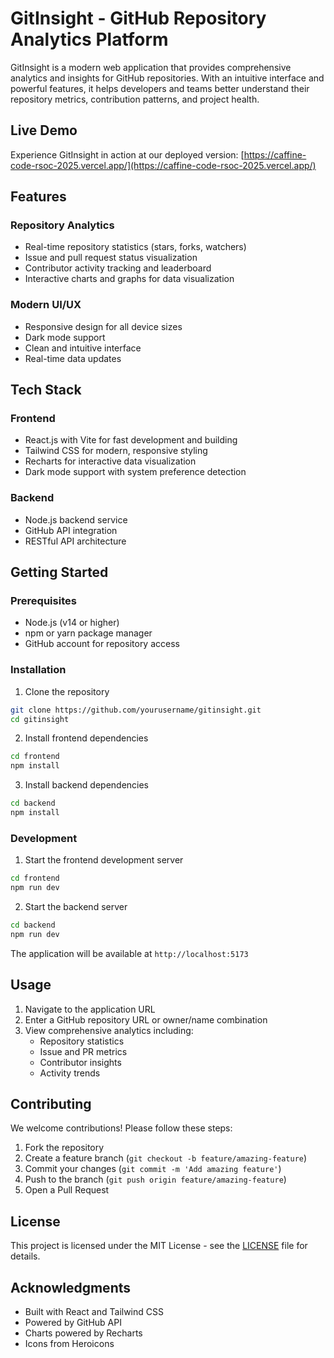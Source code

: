 # GitInsight - GitHub Repository Analytics Platform

GitInsight is a modern web application that provides comprehensive analytics and insights for GitHub repositories. With an intuitive interface and powerful features, it helps developers and teams better understand their repository metrics, contribution patterns, and project health.

## Live Demo

Experience GitInsight in action at our deployed version: [https://caffine-code-rsoc-2025.vercel.app/](https://caffine-code-rsoc-2025.vercel.app/)

## Features

### Repository Analytics
- Real-time repository statistics (stars, forks, watchers)
- Issue and pull request status visualization
- Contributor activity tracking and leaderboard
- Interactive charts and graphs for data visualization

### Modern UI/UX
- Responsive design for all device sizes
- Dark mode support
- Clean and intuitive interface
- Real-time data updates

## Tech Stack

### Frontend
- React.js with Vite for fast development and building
- Tailwind CSS for modern, responsive styling
- Recharts for interactive data visualization
- Dark mode support with system preference detection

### Backend
- Node.js backend service
- GitHub API integration
- RESTful API architecture

## Getting Started

### Prerequisites
- Node.js (v14 or higher)
- npm or yarn package manager
- GitHub account for repository access

### Installation

1. Clone the repository
```bash
git clone https://github.com/yourusername/gitinsight.git
cd gitinsight
```

2. Install frontend dependencies
```bash
cd frontend
npm install
```

3. Install backend dependencies
```bash
cd backend
npm install
```

### Development

1. Start the frontend development server
```bash
cd frontend
npm run dev
```

2. Start the backend server
```bash
cd backend
npm run dev
```

The application will be available at `http://localhost:5173`

## Usage

1. Navigate to the application URL
2. Enter a GitHub repository URL or owner/name combination
3. View comprehensive analytics including:
   - Repository statistics
   - Issue and PR metrics
   - Contributor insights
   - Activity trends

## Contributing

We welcome contributions! Please follow these steps:

1. Fork the repository
2. Create a feature branch (`git checkout -b feature/amazing-feature`)
3. Commit your changes (`git commit -m 'Add amazing feature'`)
4. Push to the branch (`git push origin feature/amazing-feature`)
5. Open a Pull Request

## License

This project is licensed under the MIT License - see the [LICENSE](LICENSE) file for details.

## Acknowledgments

- Built with React and Tailwind CSS
- Powered by GitHub API
- Charts powered by Recharts
- Icons from Heroicons